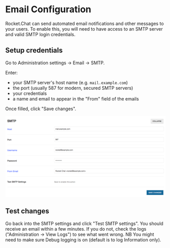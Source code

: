 # Email Configuration

Rocket.Chat can send automated email notifications and other messages to your users.  To enable this, you will need to have access to an SMTP server and valid SMTP login credentials.

## Setup credentials

Go to Administration settings -> Email -> SMTP.  

Enter: 
 - your SMTP server's host name (e.g. `mail.example.com`)
 - the port (usually 587 for modern, secured SMTP servers)
 - your credentials
 - a name and email to appear in the "From" field of the emails
 
 Once filled, click "Save changes".

![SMTP server configuration.](email-1.png)

## Test changes
Go back into the SMTP settings and click "Test SMTP settings". You should receive an email within a few minutes. If you do not, check the logs ("Administration -> View Logs") to see what went wrong. NB You might need to make sure Debug logging is on (default is to log Information only).
